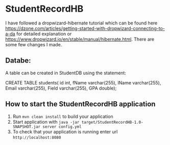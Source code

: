 # StudentRecordHB

I have followed a dropwizard-hibernate tutorial which can be found here https://dzone.com/articles/getting-started-with-dropwizard-connecting-to-a-da for detailed explanation or https://www.dropwizard.io/en/stable/manual/hibernate.html. There are some few changes I made.

Databe:
---

A table can be created in StudentDB using the statement:

CREATE TABLE students(
	id int,
	fName varchar(255),
	lName varchar(255),
	Email varchar(255),
	Field varchar(255),
	GPA double);


How to start the StudentRecordHB application
---

1. Run `mvn clean install` to build your application
1. Start application with `java -jar target/StudentRecordHB-1.0-SNAPSHOT.jar server config.yml`
1. To check that your application is running enter url `http://localhost:8080`


